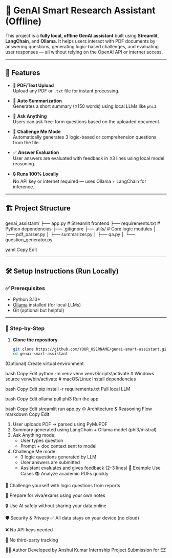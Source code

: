 # 🤖 GenAI Smart Research Assistant (Offline)

This project is a **fully local, offline GenAI assistant** built using **Streamlit**, **LangChain**, and **Ollama**. It helps users interact with PDF documents by answering questions, generating logic-based challenges, and evaluating user responses — all without relying on the OpenAI API or internet access.

---

## 🧠 Features

- 📄 **PDF/Text Upload**  
  Upload any PDF or `.txt` file for instant processing.

- 📝 **Auto Summarization**  
  Generates a short summary (≤150 words) using local LLMs like `phi3`.

- 💬 **Ask Anything**  
  Users can ask free-form questions based on the uploaded document.

- 🧠 **Challenge Me Mode**  
  Automatically generates 3 logic-based or comprehension questions from the file.

- ✅ **Answer Evaluation**  
  User answers are evaluated with feedback in ≤3 lines using local model reasoning.

- 🔒 **Runs 100% Locally**  
  No API key or internet required — uses Ollama + LangChain for inference.

---

## 🏗️ Project Structure

genai_assistant/
├── app.py # Streamlit frontend
├── requirements.txt # Python dependencies
├── .gitignore
├── utils/ # Core logic modules
│ ├── pdf_parser.py
│ ├── summarizer.py
│ ├── qa.py
│ └── question_generator.py

yaml
Copy
Edit

---

## 🛠️ Setup Instructions (Run Locally)

### ✅ Prerequisites

- Python 3.10+
- [Ollama](https://ollama.com) installed (for local LLMs)
- Git (optional but helpful)

---

### 🧱 Step-by-Step

1. **Clone the repository**
   ```bash
   git clone https://github.com/YOUR_USERNAME/genai-smart-assistant.git
   cd genai-smart-assistant
(Optional) Create virtual environment

bash
Copy
Edit
python -m venv venv
venv\Scripts\activate  # Windows
source venv/bin/activate  # macOS/Linux
Install dependencies

bash
Copy
Edit
pip install -r requirements.txt
Pull local LLM

bash
Copy
Edit
ollama pull phi3
Run the app

bash
Copy
Edit
streamlit run app.py
⚙️ Architecture & Reasoning Flow
markdown
Copy
Edit
1. User uploads PDF → parsed using PyMuPDF
2. Summary generated using LangChain + Ollama model (phi3/mistral)
3. Ask Anything mode:
   - User types question
   - Prompt + doc context sent to model
4. Challenge Me mode:
   - 3 logic questions generated by LLM
   - User answers are submitted
   - Assistant evaluates and gives feedback (2–3 lines)
🧪 Example Use Cases
📚 Analyze academic PDFs quickly

🧠 Challenge yourself with logic questions from reports

📝 Prepare for viva/exams using your own notes

🔒 Use AI safely without sharing your data online

🛡️ Security & Privacy
✅ All data stays on your device (no cloud)

❌ No API keys needed

🔐 No third-party tracking

🙋‍♂️ Author
Developed by Anshul Kumar
Internship Project Submission for EZ
